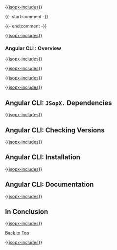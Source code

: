 ﻿{{[jsopx-includes](./DocsX/AllGlobal/Master/Includes/Content/Template/Technologies/AngularCli/Header.md)}}


{{- start:comment -}}
<!-- START JSOPX NOVA DOCX HEADER
group: 'Technologies'
subGroup: 'Angular CLI'
IsProductionReady: true
IsDraft: false
toc: true
END JSOPX NOVA DOCX HEADER -->
{{- end:comment -}}

{{[jsopx-includes](./DocsX/AllGlobal/Master/Includes/Content/Common/Draft-Notice.md)}}

### Angular CLI : Overview

{{[jsopx-includes](./DocsX/AllGlobal/Master/Includes/Content/Template/Technologies/AngularCli/Overview.md)}}

{{[jsopx-includes](./DocsX/AllGlobal/Master/Includes/Content/Common/Current-Phase.md)}}

{{[jsopx-includes](./DocsX/AllGlobal/Master/Includes/Content/Template/Technologies/AngularCli/BodyContent.md)}}

{{[jsopx-includes](./DocsX/AllGlobal/Master/Includes/Content/Common/Alerts-Current.md)}}


## Angular CLI: `JSopX.` Dependencies

{{[jsopx-includes](./DocsX/AllGlobal/Master/Includes/Content/Template/Technologies/AngularCli/JsopxDependencies.md)}}


## Angular CLI: Checking Versions

{{[jsopx-includes](./DocsX/AllGlobal/Master/Includes/Content/Template/Technologies/AngularCli/CheckingVersions.md)}}


## Angular CLI: Installation

{{[jsopx-includes](./DocsX/AllGlobal/Master/Includes/Content/Template/Technologies/AngularCli/Installation.md)}}

## Angular CLI: Documentation

{{[jsopx-includes](./DocsX/AllGlobal/Master/Includes/Content/Template/Technologies/AngularCli/Documentation.md)}}

## In Conclusion

{{[jsopx-includes](./DocsX/AllGlobal/Master/Includes/Content/Template/Technologies/AngularCli/InConclusion.md)}}

[Back to Top](#table-of-contents)

{{[jsopx-includes](./DocsX/AllGlobal/Master/Includes/Content/Layout/Footer.md)}}